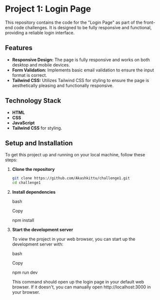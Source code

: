# Project 1: Login Page

This repository contains the code for the "Login Page" as part of the front-end code challenges. It is designed to be fully responsive and functional, providing a reliable login interface.

## Features

- **Responsive Design:** The page is fully responsive and works on both desktop and mobile devices.
- **Form Validation:** Implements basic email validation to ensure the input format is correct.
- **Tailwind CSS:** Utilizes Tailwind CSS for styling to ensure the page is aesthetically pleasing and functionally responsive.

## Technology Stack

- **HTML**
- **CSS**
- **JavaScript**
- **Tailwind CSS** for styling.

## Setup and Installation

To get this project up and running on your local machine, follow these steps:

1. **Clone the repository**

   ```bash
   git clone https://github.com/Akashkittu/challenge1.git
   cd challenge1

2. **Install dependencies**

     bash
     
     Copy
     
     npm install

3. **Start the development server**

     To view the project in your web browser, you can start up the development server with:
     
     bash
     
     Copy
     
     npm run dev
     
     This command should open up the login page in your default web browser. If it doesn't, you can manually open http://localhost:3000 in your browser.
